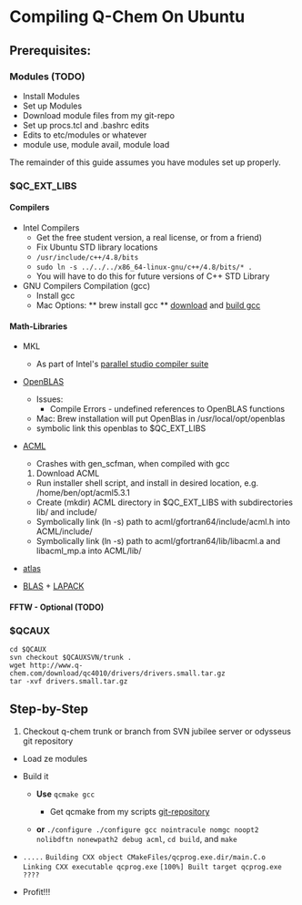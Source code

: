 # Compiling Q-Chem On Ubuntu #
## Prerequisites: ##
### Modules (TODO)
* Install Modules
* Set up Modules
* Download module files from my git-repo
* Set up procs.tcl and .bashrc edits
* Edits to etc/modules or whatever
* module use, module avail, module load

The remainder of this guide assumes you have modules set up properly.

### $QC_EXT_LIBS
#### Compilers
* Intel Compilers
    * Get the free student version, a real license, or from a friend)
    * Fix Ubuntu STD library locations
    * `/usr/include/c++/4.8/bits`
    * `sudo ln -s ../../../x86_64-linux-gnu/c++/4.8/bits/* .`
    * You will have to do this for future versions of C++ STD Library
* GNU Compilers Compilation (gcc)
    * Install gcc
    * Mac Options:
    ** brew install gcc
    ** [download](http://sourceforge.net/projects/hpc/files/hpc/gcc/gcc-4.9-bin.tar.gz/download?use_mirror=softlayer-dal&download=) and
    [build gcc](https://wiki.helsinki.fi/display/HUGG/Installing+the+GNU+compilers+on+Mac+OS+X)

#### Math-Libraries
* MKL
    * As part of Intel's [parallel studio compiler suite](https://software.intel.com/en-us/intel-parallel-studio-xe)
* [OpenBLAS](https://github.com/xianyi/OpenBLAS)
    * Issues:
        * Compile Errors - undefined references to OpenBLAS functions
    * Mac: Brew installation will put OpenBlas in /usr/local/opt/openblas
    * symbolic link this openblas to $QC_EXT_LIBS
* [ACML](http://developer.amd.com/tools-and-sdks/cpu-development/amd-core-math-library-acml/acml-downloads-resources/)
    * Crashes with gen_scfman, when compiled with gcc
    1. Download ACML
    *  Run installer shell script, and install in desired location, e.g. /home/ben/opt/acml5.3.1
    *  Create (mkdir) ACML directory in $QC_EXT_LIBS with subdirectories lib/ and include/
    *  Symbolically link (ln -s) path to acml/gfortran64/include/acml.h into ACML/include/
    *  Symbolically link (ln -s) path to acml/gfortran64/lib/libacml.a and libacml_mp.a into ACML/lib/

* [atlas](http://math-atlas.sourceforge.net/)

* [BLAS](http://www.netlib.org/blas/) + [LAPACK](http://www.netlib.org/lapack/)
#### FFTW - Optional (TODO)



### $QCAUX
	cd $QCAUX
	svn checkout $QCAUXSVN/trunk .
	wget http://www.q-chem.com/download/qc4010/drivers/drivers.small.tar.gz
	tar -xvf drivers.small.tar.gz




## Step-by-Step

1. Checkout q-chem trunk or branch from SVN jubilee server or odysseus git repository

* Load ze modules

* Build it
	* **Use** `qcmake gcc`
		* Get qcmake from my scripts [git-repository](https://github.com/exit-1/scripts/blob/master/qcmake)

	* **or**  `./configure ./configure gcc nointracule nomgc noopt2 nolibdftn nonewpath2 debug acml`, `cd build`, and `make`

* `.....`
 `Building CXX object CMakeFiles/qcprog.exe.dir/main.C.o`
`Linking CXX executable qcprog.exe`
`[100%] Built target qcprog.exe`
`????`


* Profit!!!




